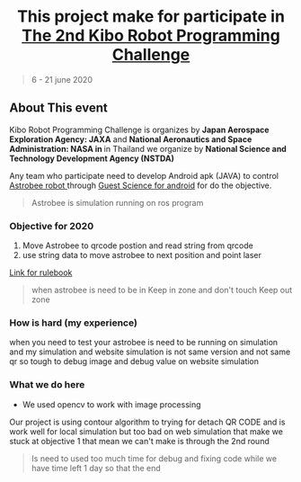 <div style="text-align:center" >
<h1>This project make for participate in <a href="https://www.nstda.or.th/jaxa-thailand/2nd-kibo-rpc/?fbclid=IwAR2JVeayPQReryjPBe6Mb-aSk8ZPst0TJGOcX8gOmBRFpM4Qe5MwdZE7O9Q">The 2nd Kibo Robot Programming Challenge </a>
</h1> 
</div>

> 6 - 21 june 2020

## About This event
<p>
Kibo Robot Programming Challenge is organizes by  <b>Japan Aerospace Exploration Agency: JAXA</b> and <b>National Aeronautics and Space Administration: NASA in </b> in Thailand we organize by 
<b>National Science and Technology Development Agency (NSTDA)</b> 
</p>
<p>
Any team who participate need to develop Android apk (JAVA) to control <a href="https://github.com/nasa/astrobee">Astrobee robot </a> through  <a href="https://github.com/nasa/astrobee_android"> Guest Science for android</a>
for do the objective.</p>

> Astrobee is simulation running on ros program

### Objective for 2020

<ol>
    <li>Move Astrobee to qrcode postion and read string from qrcode</li>
    <li>use string data to move astrobee to next position and point laser</li>
</ol>

[Link for rulebook](https://jaxa.krpc.jp/download.html)
> when astrobee is need to be in Keep in zone and don't touch Keep out zone 

### How is hard (my experience)
<p>
when you need to test your astrobee is need to be running on simulation and my simulation and website simulation is not same version and not same qr so tough to debug image and debug value on website simulation
</p>

### What we do here

-  We used opencv to work with image processing 
    
<p>Our project is using contour algorithm to trying for detach QR CODE and is work well for local simulation but too bad on web simulation that make we stuck at objective 1 that mean we can't make is through the 2nd round </p>

> Is need to used too much time for debug and fixing code while we have time left 1 day so that the end 


